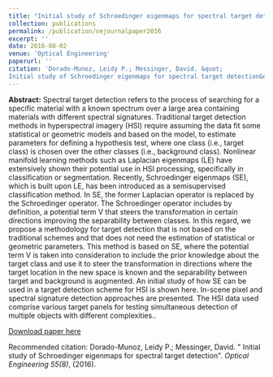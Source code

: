 ```yaml
---
title: "Initial study of Schroedinger eigenmaps for spectral target detection"
collection: publications
permalink: /publication/oejournalpaper2016
excerpt: ''
date: 2016-08-02
venue: 'Optical Engineering'
paperurl: ''
citation: 'Dorado-Munoz, Leidy P.; Messinger, David. &quot;
Initial study of Schroedinger eigenmaps for spectral target detection&quot;. <i>Optical Engineering 55(8)</i>, (2016).'
---
```

**Abstract:** Spectral target detection refers to the process of searching for a specific material with a known spectrum over a large area containing materials with different spectral signatures. Traditional target detection methods in hyperspectral imagery (HSI) require assuming the data fit some statistical or geometric models and based on the model, to estimate parameters for defining a hypothesis test, where one class (i.e., target class) is chosen over the other classes (i.e., background class). Nonlinear manifold learning methods such as Laplacian eigenmaps (LE) have extensively shown their potential use in HSI processing, specifically in classification or segmentation. Recently, Schroedinger eigenmaps (SE), which is built upon LE, has been introduced as a semisupervised classification method. In SE, the former Laplacian operator is replaced by the Schroedinger operator. The Schroedinger operator includes by definition, a potential term V that steers the transformation in certain directions improving the separability between classes. In this regard, we propose a methodology for target detection that is not based on the traditional schemes and that does not need the estimation of statistical or geometric parameters. This method is based on SE, where the potential term V is taken into consideration to include the prior knowledge about the target class and use it to steer the transformation in directions where the target location in the new space is known and the separability between target and background is augmented. An initial study of how SE can be used in a target detection scheme for HSI is shown here. In-scene pixel and spectral signature detection approaches are presented. The HSI data used comprise various target panels for testing simultaneous detection of multiple objects with different complexities..

[Download paper here]( https://doi.org/10.1117/1.OE.55.8.083101)

Recommended citation: Dorado-Munoz, Leidy P.; Messinger, David. &quot;
Initial study of Schroedinger eigenmaps for spectral target detection&quot;. <i>Optical Engineering 55(8)</i>, (2016).